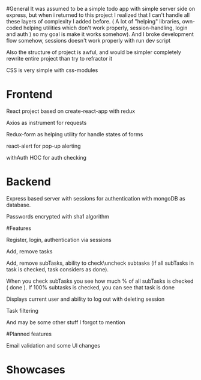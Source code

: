 #General
It was assumed to be a simple todo app 
with simple server side on express, but when i returned to this project
I realized that I can't handle all  these layers of complexity 
I added before. 
( A lot of "helping" libraries,
own-coded helping utilities which don't work properly, session-handling, login and auth )
so my goal is make it works somehow). And I broke  development flow somehow, sessions doesn't work properly with run dev script

Also the structure of project is awful, and would be simpler completely rewrite entire project than try to refractor it

CSS is very simple with css-modules
# Frontend
React project based on create-react-app with redux

Axios as instrument for requests

Redux-form as helping utility for handle states of forms

react-alert for pop-up alerting

withAuth HOC for auth checking

# Backend

Express based server with sessions for authentication with mongoDB as database.

Passwords encrypted with sha1 algorithm

#Features

Register, login, authentication via sessions

Add, remove tasks

Add, remove subTasks, ability to check\uncheck subtasks (if all subTasks in task is checked, task considers as done). 

When you check subTasks you see how much % of all subTasks is checked ( done ). If 100% subtasks is checked, you can see that task is done

Displays current user and ability to log out with deleting session

Task filtering 

And may be some other stuff I forgot to mention

#Planned features 

Email validation and some UI changes
# Showcases


